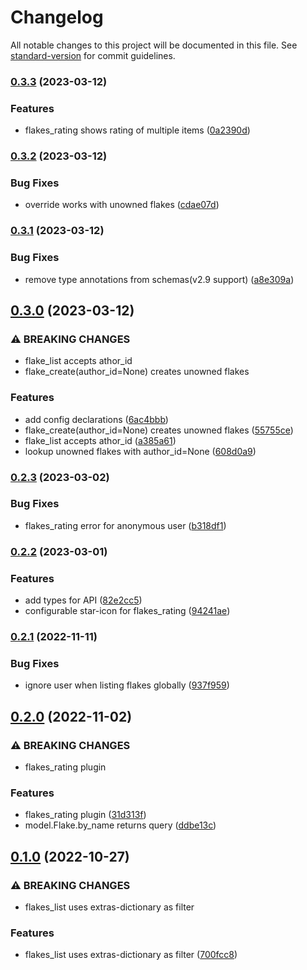 # Changelog

All notable changes to this project will be documented in this file. See [standard-version](https://github.com/conventional-changelog/standard-version) for commit guidelines.

### [0.3.3](https://github.com/DataShades/ckanext-flakes/compare/v0.3.2...v0.3.3) (2023-03-12)


### Features

* flakes_rating shows rating of multiple items ([0a2390d](https://github.com/DataShades/ckanext-flakes/commit/0a2390d46231e7d4cee460e60057d7c7849044ac))

### [0.3.2](https://github.com/DataShades/ckanext-flakes/compare/v0.3.1...v0.3.2) (2023-03-12)


### Bug Fixes

* override works with unowned flakes ([cdae07d](https://github.com/DataShades/ckanext-flakes/commit/cdae07df0330bac6a39613419f69f0f1e4720caf))

### [0.3.1](https://github.com/DataShades/ckanext-flakes/compare/v0.3.0...v0.3.1) (2023-03-12)


### Bug Fixes

* remove type annotations from schemas(v2.9 support) ([a8e309a](https://github.com/DataShades/ckanext-flakes/commit/a8e309a4c097ba6b7c44a7d3766e37e1e0cc64dd))

## [0.3.0](https://github.com/DataShades/ckanext-flakes/compare/v0.2.3...v0.3.0) (2023-03-12)


### ⚠ BREAKING CHANGES

* flake_list accepts athor_id
* flake_create(author_id=None) creates unowned flakes

### Features

* add config declarations ([6ac4bbb](https://github.com/DataShades/ckanext-flakes/commit/6ac4bbb960cc7efbcd21bfb38f967d8507dbb89d))
* flake_create(author_id=None) creates unowned flakes ([55755ce](https://github.com/DataShades/ckanext-flakes/commit/55755ce1b45f52c9fb3a1ec8713847515bedb478))
* flake_list accepts athor_id ([a385a61](https://github.com/DataShades/ckanext-flakes/commit/a385a6138c449280c7d7ba79ab4f7a9c25abf572))
* lookup unowned flakes with author_id=None ([608d0a9](https://github.com/DataShades/ckanext-flakes/commit/608d0a957dff79544fa8638305031378edc957c6))

### [0.2.3](https://github.com/DataShades/ckanext-flakes/compare/v0.2.2...v0.2.3) (2023-03-02)


### Bug Fixes

* flakes_rating error for anonymous user ([b318df1](https://github.com/DataShades/ckanext-flakes/commit/b318df1856f93c08e3f5331ae2385e5a242a3703))

### [0.2.2](https://github.com/DataShades/ckanext-flakes/compare/v0.2.1...v0.2.2) (2023-03-01)


### Features

* add types for API ([82e2cc5](https://github.com/DataShades/ckanext-flakes/commit/82e2cc5094a72f770de91537cfee768e9ec34366))
* configurable star-icon for flakes_rating ([94241ae](https://github.com/DataShades/ckanext-flakes/commit/94241ae61256092d3cad61afe2791ddb5799d92e))

### [0.2.1](https://github.com/DataShades/ckanext-flakes/compare/v0.2.0...v0.2.1) (2022-11-11)


### Bug Fixes

* ignore user when listing flakes globally ([937f959](https://github.com/DataShades/ckanext-flakes/commit/937f95972013902f7e535bfcf5e7f2f5beb97888))

## [0.2.0](https://github.com/DataShades/ckanext-flakes/compare/v0.1.0...v0.2.0) (2022-11-02)


### ⚠ BREAKING CHANGES

* flakes_rating plugin

### Features

* flakes_rating plugin ([31d313f](https://github.com/DataShades/ckanext-flakes/commit/31d313fce88398db0fde06bcec80b33e47802d13))
* model.Flake.by_name returns query ([ddbe13c](https://github.com/DataShades/ckanext-flakes/commit/ddbe13c002be779ae151dc987a1d4823fb6b3c3c))

## [0.1.0](https://github.com/DataShades/ckanext-flakes/compare/v0.0.7...v0.1.0) (2022-10-27)


### ⚠ BREAKING CHANGES

* flakes_list uses extras-dictionary as filter

### Features

* flakes_list uses extras-dictionary as filter ([700fcc8](https://github.com/DataShades/ckanext-flakes/commit/700fcc82b17cd1ef42d1ec16676a1c634b39a400))
